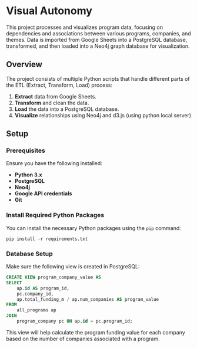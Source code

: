 
# Visual Autonomy

This project processes and visualizes program data, focusing on dependencies and associations between various programs, companies, and themes. Data is imported from Google Sheets into a PostgreSQL database, transformed, and then loaded into a Neo4j graph database for visualization.

## Overview

The project consists of multiple Python scripts that handle different parts of the ETL (Extract, Transform, Load) process:

1. **Extract** data from Google Sheets.
2. **Transform** and clean the data.
3. **Load** the data into a PostgreSQL database.
4. **Visualize** relationships using Neo4j and d3.js (using python local server)

## Setup

### Prerequisites

Ensure you have the following installed:

- **Python 3.x**
- **PostgreSQL**
- **Neo4j**
- **Google API credentials**
- **Git**

### Install Required Python Packages

You can install the necessary Python packages using the `pip` command:

```
pip install -r requirements.txt
```

### Database Setup

Make sure the following view is created in PostgreSQL:

```sql
CREATE VIEW program_company_value AS
SELECT
    ap.id AS program_id,
    pc.company_id,
    ap.total_funding_m / ap.num_companies AS program_value
FROM
    all_programs ap
JOIN
    program_company pc ON ap.id = pc.program_id;
```

This view will help calculate the program funding value for each company based on the number of companies associated with a program.
